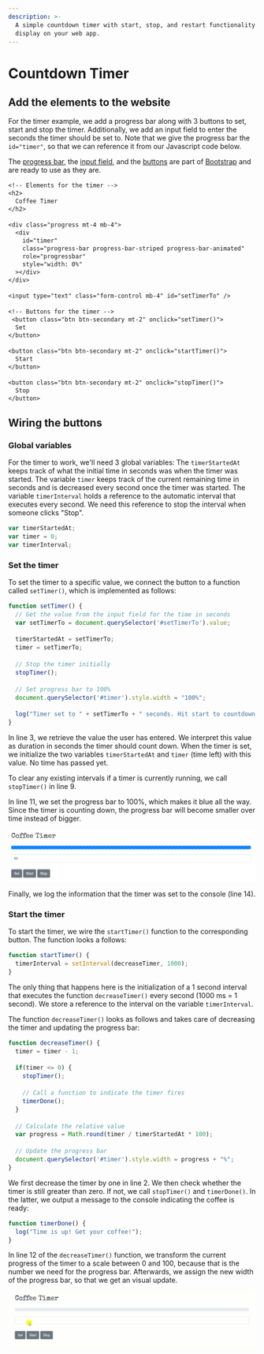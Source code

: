 ```yaml
---
description: >-
  A simple countdown timer with start, stop, and restart functionality to
  display on your web app.
---
```


# Countdown Timer

## Add the elements to the website

For the timer example, we add a progress bar along with 3 buttons to set, start and stop the timer. Additionally, we add an input field to enter the seconds the timer should be set to. Note that we give the progress bar the `id="timer"`, so that we can reference it from our Javascript code below.

The [progress bar](https://getbootstrap.com/docs/4.5/components/progress/), the [input field](https://getbootstrap.com/docs/4.5/components/forms/), and the [buttons](https://getbootstrap.com/docs/4.5/components/buttons/) are part of [Bootstrap](https://getbootstrap.com/) and are ready to use as they are.

```markup
<!-- Elements for the timer -->
<h2>
  Coffee Timer
</h2>

<div class="progress mt-4 mb-4">
  <div
    id="timer"
    class="progress-bar progress-bar-striped progress-bar-animated"
    role="progressbar"
    style="width: 0%"
  ></div>
</div>

<input type="text" class="form-control mb-4" id="setTimerTo" />

<!-- Buttons for the timer -->
 <button class="btn btn-secondary mt-2" onclick="setTimer()">
  Set
</button>

<button class="btn btn-secondary mt-2" onclick="startTimer()">
  Start
</button>

<button class="btn btn-secondary mt-2" onclick="stopTimer()">
  Stop
</button>
```

## Wiring the buttons

### Global variables

For the timer to work, we'll need 3 global variables: The `timerStartedAt` keeps track of what the initial time in seconds was when the timer was started. The variable `timer` keeps track of the current remaining time in seconds and is decreased every second once the timer was started. The variable `timerInterval` holds a reference to the automatic interval that executes every second. We need this reference to stop the interval when someone clicks "Stop".

```javascript
var timerStartedAt;
var timer = 0;
var timerInterval;
```

### Set the timer

To set the timer to a specific value, we connect the button to a function called `setTimer()`, which is implemented as follows:

```javascript
function setTimer() {
  // Get the value from the input field for the time in seconds
  var setTimerTo = document.querySelector('#setTimerTo').value;
  
  timerStartedAt = setTimerTo;
  timer = setTimerTo;
  
  // Stop the timer initially
  stopTimer();
  
  // Set progress bar to 100%
  document.querySelector('#timer').style.width = "100%";
  
  log("Timer set to " + setTimerTo + " seconds. Hit start to countdown.");
}
```

In line 3, we retrieve the value the user has entered. We interpret this value as duration in seconds the timer should count down. When the timer is set, we initialize the two variables `timerStartedAt` and `timer` \(time left\) with this value. No time has passed yet.

To clear any existing intervals if a timer is currently running, we call `stopTimer()` in line 9.

In line 11, we set the progress bar to 100%, which makes it blue all the way. Since the timer is counting down, the progress bar will become smaller over time instead of bigger.

![The timer is initialized with 100% width when the timer is set.](../../.gitbook/assets/image%20%282%29.png)

Finally, we log the information that the timer was set to the console \(line 14\).

### Start the timer

To start the timer, we wire the `startTimer()` function to the corresponding button. The function looks a follows:

```javascript
function startTimer() {
  timerInterval = setInterval(decreaseTimer, 1000);
}
```

The only thing that happens here is the initialization of a 1 second interval that executes the function `decreaseTimer()` every second \(1000 ms = 1 second\). We store a reference to the interval on the variable `timerInterval`.

The function `decreaseTimer()` looks as follows and takes care of decreasing the timer and updating the progress bar:

```javascript
function decreaseTimer() {
  timer = timer - 1;
  
  if(timer <= 0) {
    stopTimer();

    // Call a function to indicate the timer fires
    timerDone();
  }
  
  // Calculate the relative value
  var progress = Math.round(timer / timerStartedAt * 100);
  
  // Update the progress bar
  document.querySelector('#timer').style.width = progress + "%";
}

```

We first decrease the timer by one in line 2. We then check whether the timer is still greater than zero. If not, we call `stopTimer()` and `timerDone()`. In the latter, we output a message to the console indicating the coffee is ready:

```javascript
function timerDone() {
  log("Time is up! Get your coffee!");
}
```

In line 12 of the `decreaseTimer()` function, we transform the current progress of the timer to a scale between 0 and 100, because that is the number we need for the progress bar. Afterwards, we assign the new width of the progress bar, so that we get an visual update.

![](../../.gitbook/assets/coffee_timer.gif)

